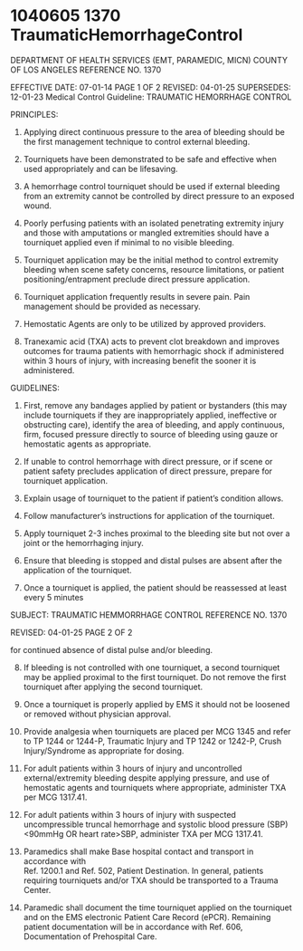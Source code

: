 # 1040605 1370 TraumaticHemorrhageControl

DEPARTMENT OF HEALTH SERVICES (EMT, PARAMEDIC, MICN) 
COUNTY OF LOS ANGELES REFERENCE NO. 1370 
 
EFFECTIVE DATE: 07-01-14 PAGE 1 OF 2 
REVISED:  04-01-25 
SUPERSEDES: 12-01-23 
Medical Control Guideline: TRAUMATIC HEMORRHAGE CONTROL 
 
PRINCIPLES: 
 
1. Applying direct continuous pressure to the area of bleeding should be the first 
management technique to control external bleeding. 
 
2. Tourniquets have been demonstrated to be safe and effective when used appropriately 
and can be lifesaving. 
 
3. A hemorrhage control tourniquet should be used if external bleeding from an extremity 
cannot be controlled by direct pressure to an exposed wound. 
 
4. Poorly perfusing patients with an isolated penetrating extremity injury and those with 
amputations or mangled extremities should have a tourniquet applied even if minimal to 
no visible bleeding. 
 
5. Tourniquet application may be the initial method to control extremity bleeding when 
scene safety concerns, resource limitations, or patient positioning/entrapment preclude 
direct pressure application. 
 
6. Tourniquet application frequently results in severe pain. Pain management should be 
provided as necessary.  
 
7. Hemostatic Agents are only to be utilized by approved providers.  
 
8. Tranexamic acid (TXA) acts to prevent clot breakdown and improves outcomes for 
trauma patients with hemorrhagic shock if administered within 3 hours of injury, with 
increasing benefit the sooner it is administered. 
 
GUIDELINES: 
 
1. First, remove any bandages applied by patient or bystanders (this may include 
tourniquets if they are inappropriately applied, ineffective or obstructing care), identify 
the area of bleeding, and apply continuous, firm, focused pressure directly to source of 
bleeding using gauze or hemostatic agents as appropriate. 
 
2. If unable to control hemorrhage with direct pressure, or if scene or patient safety 
precludes application of direct pressure, prepare for tourniquet application. 
 
3. Explain usage of tourniquet to the patient if patient’s condition allows. 
 
4. Follow manufacturer’s instructions for application of the tourniquet. 
 
5. Apply tourniquet 2-3 inches proximal to the bleeding site but not over a joint or the 
hemorrhaging injury. 
 
6. Ensure that bleeding is stopped and distal pulses are absent after the application of the 
tourniquet. 
 
7. Once a tourniquet is applied, the patient should be reassessed at least every 5 minutes 

SUBJECT:  TRAUMATIC HEMMORRHAGE CONTROL REFERENCE NO. 1370 
 
REVISED:  04-01-25 PAGE 2 OF 2
  
for continued absence of distal pulse and/or bleeding. 
 
8. If bleeding is not controlled with one tourniquet, a second tourniquet may be applied 
proximal to the first tourniquet. Do not remove the first tourniquet after applying the 
second tourniquet. 
 
9. Once a tourniquet is properly applied by EMS it should not be loosened or removed 
without physician approval.  
 
10. Provide analgesia when tourniquets are placed per MCG 1345 and refer to TP 1244 or 
1244-P, Traumatic Injury and TP 1242 or 1242-P, Crush Injury/Syndrome as appropriate 
for dosing. 
 
11. For adult patients within 3 hours of injury and uncontrolled external/extremity bleeding 
despite applying pressure, and use of hemostatic agents and tourniquets where 
appropriate, administer TXA per MCG 1317.41.  
 
12. For adult patients within 3 hours of injury with suspected uncompressible truncal 
hemorrhage and systolic blood pressure (SBP) <90mmHg OR heart rate>SBP, 
administer TXA per MCG 1317.41.   
 
13. Paramedics shall make Base hospital contact and transport in accordance with           
Ref. 1200.1 and Ref. 502, Patient Destination. In general, patients requiring tourniquets 
and/or TXA should be transported to a Trauma Center. 
 
14. Paramedic shall document the time tourniquet applied on the tourniquet and on the EMS 
electronic Patient Care Record (ePCR). Remaining patient documentation will be in 
accordance with Ref. 606, Documentation of Prehospital Care.
